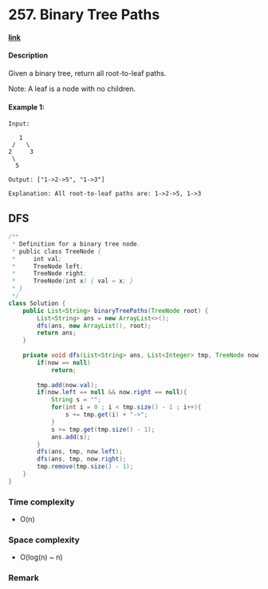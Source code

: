 # 257. Binary Tree Paths

#### [link](https://leetcode.com/problems/binary-tree-paths/) 

#### Description
Given a binary tree, return all root-to-leaf paths.

Note: A leaf is a node with no children.

#### Example 1:
```
Input:

   1
 /   \
2     3
 \
  5

Output: ["1->2->5", "1->3"]

Explanation: All root-to-leaf paths are: 1->2->5, 1->3
```

## DFS
```java
/**
 * Definition for a binary tree node.
 * public class TreeNode {
 *     int val;
 *     TreeNode left;
 *     TreeNode right;
 *     TreeNode(int x) { val = x; }
 * }
 */
class Solution {
    public List<String> binaryTreePaths(TreeNode root) {
        List<String> ans = new ArrayList<>();
        dfs(ans, new ArrayList(), root);
        return ans;
    }
    
    private void dfs(List<String> ans, List<Integer> tmp, TreeNode now){
        if(now == null)
            return;
        
        tmp.add(now.val);
        if(now.left == null && now.right == null){
            String s = "";
            for(int i = 0 ; i < tmp.size() - 1 ; i++){
                s += tmp.get(i) + "->";
            }
            s += tmp.get(tmp.size() - 1);
            ans.add(s);
        }
        dfs(ans, tmp, now.left);
        dfs(ans, tmp, now.right);
        tmp.remove(tmp.size() - 1);
    }
}
```

### Time complexity
* O(n)
### Space complexity
* O(log(n) ~ n)
### Remark